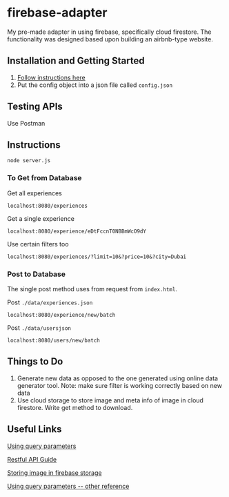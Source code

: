 # firebase-adapter

My pre-made adapter in using firebase, specifically cloud firestore. The functionality was designed based upon building an airbnb-type website.

## Installation and Getting Started 

1. [Follow instructions here](https://firebase.google.com/docs/web/setup#config-object)
2. Put the config object into a json file called `config.json`

## Testing APIs

Use Postman 

## Instructions

```
node server.js
```

### To Get from Database


Get all experiences
```
localhost:8080/experiences
```

Get a single experience
```
localhost:8080/experience/eDtFccnT0NBBmWcO9dY
```

Use certain filters too
```
localhost:8080/experiences/?limit=10&?price=10&?city=Dubai
```

### Post to Database 

The single post method uses from request from `index.html`.

Post `./data/experiences.json`
```
localhost:8080/experience/new/batch
```

Post `./data/usersjson`
```
localhost:8080/users/new/batch
```

## Things to Do

1. Generate new data as opposed to the one generated using online data generator tool. Note: make sure filter is working correctly based on new data
2. Use cloud storage to store image and meta info of image in cloud firestore. Write get method to download.


## Useful Links

[Using query parameters](https://medium.com/@fullsour/when-should-you-use-path-variable-and-query-parameter-a346790e8a6d)

[Restful API Guide](https://medium.com/better-programming/restful-api-design-step-by-step-guide-2f2c9f9fcdbf)

[Storing image in firebase storage](https://stackoverflow.com/questions/47055319/store-image-in-firebase-storage-and-save-metadata-in-firebase-cloud-firestore-b)

[Using query parameters -- other reference](https://stackabuse.com/get-query-strings-and-parameters-in-express-js/)



